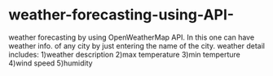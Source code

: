 # weather-forecasting-using-API-
weather forecasting by using OpenWeatherMap API.
In this one can have weather info. of any city by just entering the name of the city.
weather detail includes: 
 1)weather description
 2)max temperature
 3)min temperture
 4)wind speed
 5)humidity
 
